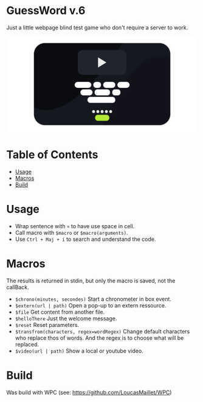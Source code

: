 # GuessWord v.6

Just a little webpage blind test game who don't require a server to work.

![alt text](https://github.com/LoucasMaillet/GuessWord/blob/main/ico.png?raw=true)

# Table of Contents

* [Usage](#usage)
* [Macros](#macros)
* [Build](#build)

# Usage

 * Wrap sentence with `¤` to have use space in cell.
 * Call macro with `$macro` or `$macro(arguments)`.
 * Use `Ctrl + Maj + i` to search and understand the code.

# Macros

The results is returned in stdin, but only the macro is saved, not the callBack.

- `$chrono(minutes, secondes)` Start a chronometer in box event.
- `$extern(url | path)` Open a pop-up to an extern ressource. 
- `$file` Get content from another file.
- `$helloThere` Just the welcome message. 
- `$reset` Reset parameters.
- `$transfrom(characters, regex=wordRegex)` Change default characters who replace thos of words. And the regex is to choose what will be replaced.
- `$video(url | path)` Show a local or youtube video.


# Build

Was build with WPC (see: https://github.com/LoucasMaillet/WPC)

